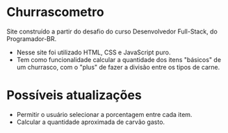 # Churrascometro
Site construído a partir do desafio do curso Desenvolvedor Full-Stack, do Programador-BR.

 -  Nesse site foi utilizado HTML, CSS e JavaScript puro.
 -  Tem como funcionalidade calcular a quantidade dos itens "básicos" de um churrasco,
 com o "plus" de fazer a divisão entre os tipos de carne.

# Possíveis atualizações

  - Permitir o usuário selecionar a porcentagem entre cada item.
  - Calcular a quantidade aproximada de carvão gasto.
